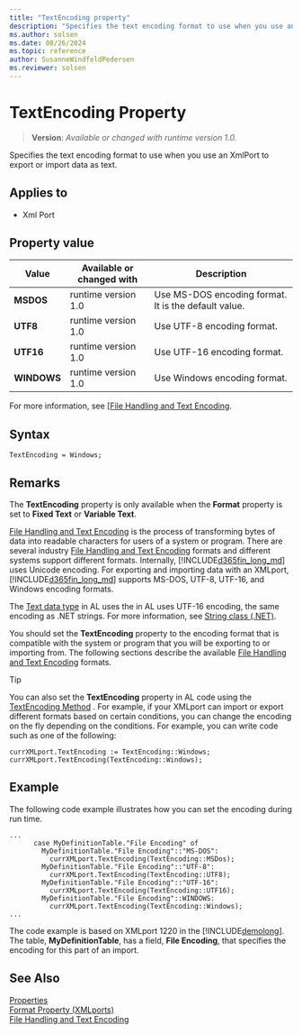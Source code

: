 ```yaml
---
title: "TextEncoding property"
description: "Specifies the text encoding format to use when you use an XmlPort to export or import data as text."
ms.author: solsen
ms.date: 08/26/2024
ms.topic: reference
author: SusanneWindfeldPedersen
ms.reviewer: solsen
---
```

[//]: # (START>DO_NOT_EDIT)
[//]: # (IMPORTANT:Do not edit any of the content between here and the END>DO_NOT_EDIT.)
[//]: # (Any modifications should be made in the .xml files in the ModernDev repo.)
# TextEncoding Property
> **Version**: _Available or changed with runtime version 1.0._

Specifies the text encoding format to use when you use an XmlPort to export or import data as text.

## Applies to
-   Xml Port

## Property value

|Value|Available or changed with|Description|
|-----------|-----------|---------------------------------------|
|**MSDOS**|runtime version 1.0|Use MS-DOS encoding format. It is the default value.|
|**UTF8**|runtime version 1.0|Use UTF-8 encoding format.|
|**UTF16**|runtime version 1.0|Use UTF-16 encoding format.|
|**WINDOWS**|runtime version 1.0|Use Windows encoding format.|

[//]: # (IMPORTANT: END>DO_NOT_EDIT)


For more information, see [[File Handling and Text Encoding](../devenv-file-handling-and-text-encoding.md).  

## Syntax

```AL
TextEncoding = Windows;
```
 
## Remarks

The **TextEncoding** property is only available when the **Format** property is set to **Fixed Text** or **Variable Text**.

[File Handling and Text Encoding](../devenv-file-handling-and-text-encoding.md) is the process of transforming bytes of data into readable characters for users of a system or program. There are several industry [File Handling and Text Encoding](../devenv-file-handling-and-text-encoding.md) formats and different systems support different formats. Internally, [!INCLUDE[d365fin_long_md](../includes/d365fin_long_md.md)] uses Unicode encoding. For exporting and importing data with an XMLport, [!INCLUDE[d365fin_long_md](../includes/d365fin_long_md.md)] supports MS-DOS, UTF-8, UTF-16, and Windows encoding formats. 

The [Text data type](../methods-auto/text/text-data-type.md) in AL uses the in AL uses UTF-16 encoding, the same encoding as .NET strings. For more information, see [String class (.NET)](/dotnet/api/system.string?view=net-8.0&preserve-view=true).
  
You should set the **TextEncoding** property to the encoding format that is compatible with the system or program that you will be exporting to or importing from. The following sections describe the available [File Handling and Text Encoding](../devenv-file-handling-and-text-encoding.md) formats.  
  
> [!TIP]  
> You can also set the **TextEncoding** property in AL code using the [TextEncoding Method](../methods-auto/xmlport/xmlportinstance-TextEncoding-method.md) . For example, if your XMLport can import or export different formats based on certain conditions, you can change the encoding on the fly depending on the conditions. For example, you can write code such as one of the following:  
> 
> `currXMLport.TextEncoding := TextEncoding::Windows;`  
> `currXMLport.TextEncoding(TextEncoding::Windows);`
  
## Example

The following code example illustrates how you can set the encoding during run time.  
  
```AL
...  
      case MyDefinitionTable."File Encoding" of  
        MyDefinitionTable."File Encoding"::"MS-DOS":  
          currXMLport.TextEncoding(TextEncoding::MSDos);  
        MyDefinitionTable."File Encoding"::"UTF-8":  
          currXMLport.TextEncoding(TextEncoding::UTF8);  
        MyDefinitionTable."File Encoding"::"UTF-16":  
          currXMLport.TextEncoding(TextEncoding::UTF16);  
        MyDefinitionTable."File Encoding"::WINDOWS:  
          currXMLport.TextEncoding(TextEncoding::Windows);  
...  
```  
  
The code example is based on XMLport 1220 in the [!INCLUDE[demolong](../includes/demolong_md.md)]. The table, **MyDefinitionTable**, has a field, **File Encoding**, that specifies the encoding for this part of an import.  
  
## See Also  

[Properties](devenv-properties.md)   
[Format Property \(XMLports\)](devenv-format-property.md)   
[File Handling and Text Encoding](../devenv-file-handling-and-text-encoding.md)
